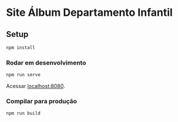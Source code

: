 # Site Álbum Departamento Infantil

## Setup

```sh
npm install
```

### Rodar em desenvolvimento

```sh
npm run serve
```

Acessar [localhost:8080](http://localhost:8080/).

### Compilar para produção

```sh
npm run build
```
